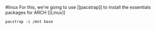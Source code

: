 #linux
For this, we're going to use [[pacstrap]] to install the essentials packages for ARCH [[Linux]]
```console
pacstrap -i /mnt base
```

